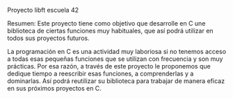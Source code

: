 Proyecto libft escuela 42

Resumen: Este proyecto tiene como objetivo que desarrolle en C une biblioteca de
ciertas funciones muy habituales, que así podrá utilizar en todos sus proyectos futuros.

La programación en C es una actividad muy laboriosa si no tenemos acceso a todas
esas pequeñas funciones que se utilizan con frecuencia y son muy prácticas. Por esa razón,
a través de este proyecto le proponemos que dedique tiempo a reescribir esas funciones, a
comprenderlas y a dominarlas. Así podrá reutilizar su biblioteca para trabajar de manera
eficaz en sus próximos proyectos en C.
